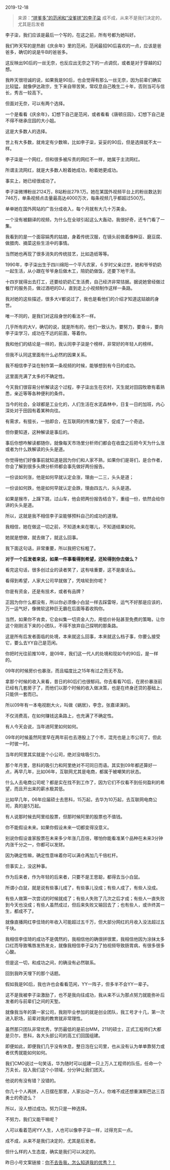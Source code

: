 2019-12-18

> 来源：[“拼爹多”的范闲和“没爹拼”的李子柒](http://mp.weixin.qq.com/s?__biz=MzU0MjYwNDU2Mw==&mid=2247487898&idx=2&sn=50bc64b797d91d6c9ff2a4a43e137b56&chksm=fb197de6cc6ef4f0bc968f8a7e8dc89efa661c964706dfd89222d0ead36e6aeeaf5ff924344d&scene=27#wechat_redirect)
> 成不成，从来不是我们决定的，尤其是后发者

李子柒，我们应该是最后一个写的，在这之前，所有号都为她叫好。

  

我们昨天写的是热剧《庆余年》里的范闲，范闲最招90后喜欢的一点，应该是爸爸多，确切的说是牛B的爸爸多。

  

这反映出90后的一丝无奈，也反应出无奈之下的一点调侃，或者是对于穿越的幻想。

  

我昨天很坦诚的说，如果我是90后，也会觉得有那么一丝无奈，因为前辈们确实比较猛，就像伊达政宗，生下来自带苦笑，常叹息自己晚生二十年，否则当可与信长，秀吉一较高下。

  

但面对无奈，可以有两个选择。

  

一个是看看《庆余年》，幻想下自己是范闲，或者看看《唐顿庄园》，幻想下自己是不得不继承庄园的大小姐。

  

这是大多数人的选择。

  

世上有大多数，就肯定有少数嘛，比如李子柒，妥妥的90后，但是选择就不太一样。

  

李子柒是一个网红，但和很多被斥责的网红不一样，她属于主流网红。

  

所谓主流网红，就是大多数人盼着她成功，盼着她更成功。

  

事实上，她已经很成功了。

  

李子柒微博粉丝2124万，B站粉丝279.1万。她在某国外视频平台上的粉丝数达到746万，单条视频点击量最高达4000万次，每条视频几乎都超过500万。

  

单单她在国外网站的广告分成收入，每个月就有大几十万美金。

  

一个没有被翻译的视频，为什么在全球引起这么大轰动，我很好奇，还专门看了一集。

  

我看到的是一个面容娟秀的姑娘，身着传统汉服，在镜头前做着像种豆、磨豆腐、做腊肉、摘菜这些生活中的事情。

  

当然她也再现了很多消失的传统技艺，比如造纸等等。

  

1990年，李子柒出生于四川绵阳一个平凡农家，６岁时父亲过世，她和爷爷奶奶一起生活，从小跟在爷爷身后做木工，陪奶奶做饭，还要下地干活。

  

十四岁就得出去打工，还要给奶奶汇生活费，自己经济非常拮据。据说她曾经做过餐厅的服务员，做过酒吧的DJ，直到走上小视频制作这样一条路。

  

我对她的这些描述，很多大V都说过了，我也是看他们的介绍才知道这姑娘的身世。

  

唯一不同的，是我们对这段身世的看法不一样。

  

几乎所有的大V，确切的说，就是所有的，他们一致认为，要努力，要奋斗，要向李子柒学习，成功在不远的前面，等着你。

  

我和他们的结论是一样的，我认同李子柒是个榜样，非常好的年轻人的榜样。

  

但我不认同这里面有什么必然的因果关系。

  

我不相信李子柒在制作第一条视频的时候，能够想到有今日的成功。

  

这里面充满了太多的不确定性。

  

今天我们很容易分析解读这个过程，李子柒出生在农村，天生就对田园牧歌有着熟悉，亲近等等各种便利的条件。

  

当今的社会，全球都是工业化的，人们生活在水泥森林中，日复一日的加班，内心深处对于田园有着某种向往。

  

有需求，有擅长，一拍即合，在互联网的传播力量下，促成了一个奇迹。

  

但你要知道，这种解读是事后的。

  

事后你想咋解读都随你，就像每天市场里分析师们都会在收盘之后把今天为什么涨或者为什么跌解读的头头是道。

  

你觉得他们好像事前就知道是因为你们和人家不熟，如果你们是哥们，是合作者，你会了解到很多头牌分析师都会事先做好两份报告。

  

一份谈如何涨，他是如何早就认定会涨，理由一二三，头头是道；

一份谈如何跌，他是如何早就认定会跌，理由四五六，头头是道。

  

如果是猴市，上蹿下跳，过山车，他会把两份报告结合下，重组一份，依然会给你讲的头头是道。

  

所以，这就是我不相信李子柒能够预料自己的成功的道理。

  

我相信，她在做这一切之前，不知道未来在哪儿，不知道结果如何。

  

她就是想做，就去做了，就这么回事。

  

我下面这句话，非常重要，所以我把它标粗了。

  

 **对于一个后发者来说，如果一件事看得到希望，还轮得到你去做么？**

  

看完这句话，很多创过业的读者笑了，这有啥重要，这不是废话么。

  

看得到希望，人家大公司早就做了，凭啥轮到你呢？

  

你是有资金，还是有技术，或者有品牌？

  

正因为你什么都没有，所以你必须像小白鼠一样去踩雷呀，运气不好那是应该的，万一运气好，像微软这种巨无霸在后面等着收购你。

  

当然，如果你不肯卖，它会纠集一切资金人力，用低价补贴甚至免费的策略，让你这个刚刚活下来的小团队，不得不放弃自己探明的那条路。

  

这是所有后发者面临的处境，本来就这么回事，本来就这么档子事，你要么接受它，要么去YY自己是范闲。

  

你把时光往前推10年，是09年，我们这一代人的处境和现如今的90后，是一样的。

  

09年的时候房价也暴涨，而且幅度比之15年有过之而无不及。

  

拿那个时候的收入来看，昔日的80后们也很郁闷。你去看看70后，在房价暴涨前已经有几套房子了，而他们以那个时候的收入做决策，也是在终身还贷的基础上，只能供一套而已。

  

所以09年有一本电视剧大火，叫做《蜗居》，李念，张嘉译演的。

  

不仅消费高，在如何赚钱这条路上，也充满了不确定性。

  

有人今天会说，当年进阿里如何如何。

  

09年的时候虽然阿里早在两年前也去港股上了个市，混充也是上市公司了。但此一时彼一时。

  

当年的阿里其实就是个小公司，绝对没啥吸引力。

  

那个年月里，思科的吸引力和阿里绝对不可同日而语。其实到09年都还算好一点，再早几年，比如06年，互联网尤其是电商，都属于被嘲笑的状态。

  

什么人去电商公司呢？都是实在找不到工作了，因为它们不仅看不到任何盈利的希望，而且开出来的薪水极其低。

  

比如早几年，06年应届硕士去思科，15万起，去华为10万起，去互联网电商公司，真的是5万起。

  

有人说那时候去阿里给股票，但那时候阿里的股票也不值钱。

  

你不能假设未来。如果你假设未来一切都变得没意义。

  

别说你假设谁家股票在未来多少年涨几百倍，哪怕你能看准某个品种在未来3分钟内涨千分之一，你都可以发财。

  

因为确定性嘛，确定性意味着你可以满仓再加几千倍杠杆。

  

但事实上，没这种事。

  

作为后来者，作为年轻的后来者，只要不是王思聪，都得去当小白鼠。

  

所谓小白鼠，就是说有些事儿成了，有些事儿没成；有些人成了，有些人没成。

  

有些人做第一次尝试的时候就成了；有些人失败了几次之后才成；有些人一直失败到今天也没成；有些人虽然成过，但后来失败又输回去了；也有些人，或许终其一生，都成不了。

  

就像直播网红李佳琦的年收入可能超过五千万，但大部分网红的月收入没法超过五千块。

  

我相信李佳琦的成功不是偶然的，我相信他的确很拼很累，我相信他因为涂抹太多口红而导致嘴唇发热发炎，就像我相信李子柒为了拍视频导致肠胃病，有很多很多心酸。

  

但是这一切，和成功之间，的确没有必然联系。

  

回到我昨天埋下的那个话题。

  

假如我是90后，我也许也会看看范闲，YY一阵子，但多半不会YY一辈子。

  

这不是我被李子柒激励了，也不是我向往成功，我从来不认为那点努力就能弥补后发者的与前辈们之间的天堑。

  

就像我当年的第一家公司，我刚毕业参加的就是创业团队，我工号才十几，第一次进入职场，前辈对我的教育就非常理性。

  

虽然那只团队非常优秀，学历最低的是前台MM，211的硕士，正式工程师们大都是贝尔，思科，各大头部公司的高工们回国组建。

  

即便如此，即便我们几乎没有休息，整日泡在公司里，也从没有认为单单靠努力或者优秀就能如何如何。

  

我们CMO说过一句笑话，华为随时可以组建一只上万人工程师的队伍，任命一个万夫长，投入我们这个小领域，分分钟让我们团灭。

  

他说的有没有错？没错的。

  

你几十个人再拼，人日摆在那里，人家出动一万人，你难不成还想重演斯巴达三百勇士的奇迹么？

  

所以，没人想过成功。努力只是一种选择。

  

不努力，我们又能干嘛呢？

  

人可以看着范闲YY人生，人也可以像李子柒一样，过得充实一点。

  

成不成，从来不是我们决定的，尤其是后发者。

  

但什么样的人生态度，确实是我们可以决定的。

  

昨日小号文案链接：[你不去告我，怎么知道我的优秀？！](https://mp.weixin.qq.com/s?__biz=MzU3NDc5Nzc0NQ==&mid=2247486086&idx=2&sn=6a25d3932d14e8671cfb80049f90e0cb&chksm=fd2da858ca5a214ebc737c83688bb83b70f10a8f7e7f8a70113ab6a7daf713277c6e5e044c0f&token=873941457&lang=zh_CN&scene=21#wechat_redirect)

